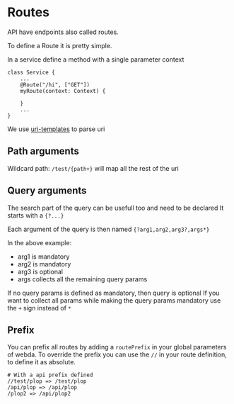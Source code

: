 # Routes

API have endpoints also called routes.

To define a Route it is pretty simple.

In a service define a method with a single parameter context

```
class Service {
    ...
    @Route("/hi", ["GET"])
    myRoute(context: Context) {

    }
    ...
}

```

We use [uri-templates](https://www.npmjs.com/package/uri-templates) to parse uri

## Path arguments

Wildcard path: `/test/{path+}` will map all the rest of the uri

## Query arguments

The search part of the query can be usefull too and need to be declared
It starts with a `{?...}`

Each argument of the query is then named `{?arg1,arg2,arg3?,args*}`

In the above example:

- arg1 is mandatory
- arg2 is mandatory
- arg3 is optional
- args collects all the remaining query params

If no query params is defined as mandatory, then query is optional
If you want to collect all params while making the query params mandatory use the `+` sign instead of `*`

## Prefix

You can prefix all routes by adding a `routePrefix` in your global parameters of webda.
To override the prefix you can use the `//` in your route definition, to define it as absolute.

```
# With a api prefix defined
//test/plop => /test/plop
/api/plop => /api/plop
/plop2 => /api/plop2
```